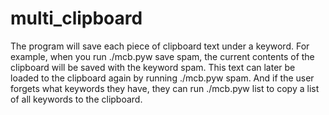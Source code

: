 # multi_clipboard

The program will save each piece of clipboard text under a keyword. For example, when you run ./mcb.pyw save spam, the current contents of the clipboard will be saved with the keyword spam. This text can later be loaded to the clipboard again by running ./mcb.pyw spam. And if the user forgets what keywords they have, they can run ./mcb.pyw list to copy a list of all keywords to the clipboard.
